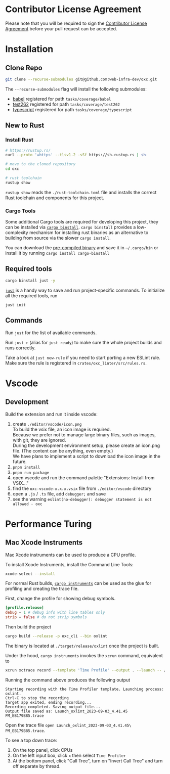 # Contributor License Agreement

Please note that you will be required to sign the [Contributor License Agreement](https://cla-assistant.io/web-infra-dev/oxc) before your pull request can be accepted.

# Installation

## Clone Repo

```bash
git clone --recurse-submodules git@github.com:web-infra-dev/oxc.git
```

The `--recurse-submodules` flag will install the following submodules:
- [babel](https://github.com/babel/babel) registered for path `tasks/coverage/babel`
- [test262](https://github.com/tc39/test262) registered for path `tasks/coverage/test262`
- [typescript](https://github.com/microsoft/TypeScript) registered for path `tasks/coverage/typescript`

## New to Rust

### Install Rust
```bash
# https://rustup.rs/
curl --proto '=https' --tlsv1.2 -sSf https://sh.rustup.rs | sh
```

```bash
# move to the cloned repository
cd oxc
```

```bash
# rust toolchain
rustup show
```

`rustup show` reads the `./rust-toolchain.toml` file and installs the correct Rust toolchain and components for this project.

### Cargo Tools

Some additional Cargo tools are required for developing this project, they can be installed via [`cargo binstall`](https://github.com/cargo-bins/cargo-binstall). `cargo binstall` provides a low-complexity mechanism for installing rust binaries as an alternative to building from source via the slower `cargo install`.

You can download the [pre-compiled binary](https://github.com/cargo-bins/cargo-binstall#installation) and save it in `~/.cargo/bin` or install it by running `cargo install cargo-binstall`


## Required tools

```bash
cargo binstall just -y
```

[`just`](https://github.com/casey/just) is a handy way to save and run project-specific commands.
To initialize all the required tools, run

```
just init
```

## Commands

Run `just` for the list of available commands.

Run `just r` (alias for `just ready`) to make sure the whole project builds and runs correctly.

Take a look at `just new-rule` if you need to start porting a new ESLint rule.
Make sure the rule is registered in `crates/oxc_linter/src/rules.rs`.

# Vscode

## Development

Build the extension and run it inside vscode:

1. create `./editor/vscode/icon.png`  
  To build the vsix file, an icon image is required.  
  Because we prefer not to manage large binary files, such as images, with git, they are ignored.  
  During the development environment setup, please create an icon.png file. (The content can be anything, even empty.)  
  We have plans to implement a script to download the icon image in the future.  
1. `pnpm install`
2. `pnpm run package`
3. open vscode and run the command palette "Extensions: Install from VSIX..."
4. find the `oxc-vscode-x.x.x.vsix` file from `./editor/vscode` directory
5. open a `.js` / `.ts` file, add `debugger;` and save
6. see the warning `eslint(no-debugger): debugger statement is not allowed - oxc`

# Performance Turing

## Mac Xcode Instruments

Mac Xcode instruments can be used to produce a CPU profile.

To install Xcode Instruments, install the Command Line Tools:

```bash
xcode-select --install
```

For normal Rust builds, [`cargo instruments`](https://github.com/cmyr/cargo-instruments) can be used as the glue
for profiling and creating the trace file.

First, change the profile for showing debug symbols.

```toml
[profile.release]
debug = 1 # debug info with line tables only
strip = false # do not strip symbols
```

Then build the project

```bash
cargo build --release -p oxc_cli --bin oxlint
```

The binary is located at `./target/release/oxlint` once the project is built.

Under the hood, `cargo instruments` invokes the `xcrun` command, equivalent to

```bash
xcrun xctrace record --template 'Time Profile' --output . --launch -- /path/to/oxc/target/release/oxlint --quiet .
```

Running the command above produces the following output

```
Starting recording with the Time Profiler template. Launching process: oxlint.
Ctrl-C to stop the recording
Target app exited, ending recording...
Recording completed. Saving output file...
Output file saved as: Launch_oxlint_2023-09-03_4.41.45 PM_EB179B85.trace
```

Open the trace file `open Launch_oxlint_2023-09-03_4.41.45\ PM_EB179B85.trace`.

To see a top down trace:

1. On the top panel, click CPUs
2. On the left input box, click `x` then select `Time Profiler`
3. At the bottom panel, click "Call Tree", turn on "Invert Call Tree" and turn off separate by thread.
